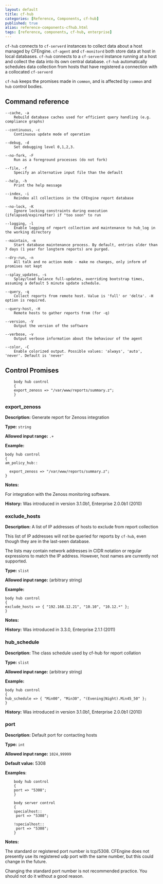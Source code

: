 ```yaml
---
layout: default
title: cf-hub
categories: [Reference, Components, cf-hub]
published: true
alias: reference-components-cfhub.html
tags: [reference, components, cf-hub, enterprise]
---
```


`cf-hub` connects to `cf-serverd` instances to collect data about a host managed by CFEngine. `cf-agent` and `cf-monitord` both store data at host in local databases. `cf-hub` connects to a `cf-serverd` instance running at a host and collect the data into its own central database. `cf-hub` automatically schedules data collection from hosts that have registered a connection with a collocated `cf-serverd`

`cf-hub` keeps the promises made in `common`, and is affected by
`common` and `hub` control bodies.

## Command reference

    --cache, -a
        Rebuild database caches used for efficient query handling (e.g. compliance graphs)

    --continuous, -c
        Continuous update mode of operation

    --debug, -d
        Set debugging level 0,1,2,3.

    --no-fork, -F
        Run as a foreground processes (do not fork)

    --file, -f
        Specify an alternative input file than the default

    --help, -h
        Print the help message

    --index, -i
        Reindex all collections in the CFEngine report database

    --no-lock, -K
        Ignore locking constraints during execution (ifelapsed/expireafter) if "too soon" to run

    --logging, -l
        Enable logging of report collection and maintenance to hub_log in the working directory

    --maintain, -m
        Start database maintenance process. By default, entries older than 7 days (1 year for longterm reports) are purged.

    --dry-run, -n
        All talk and no action mode - make no changes, only inform of promises not kept

    --splay_updates, -s
        Splay/load balance full-updates, overriding bootstrap times, assuming a default 5 minute update schedule.

    --query, -q
        Collect reports from remote host. Value is 'full' or 'delta'. -H option is required.

    --query-host, -H
        Remote hosts to gather reports from (for -q)

    --version, -V
        Output the version of the software

    --verbose, -v
        Output verbose information about the behaviour of the agent

    --color, -C
        Enable colorized output. Possible values: 'always', 'auto', 'never'. Default is 'never'


## Control Promises

```cf3
    body hub control
    {
    export_zenoss => "/var/www/reports/summary.z";
    }
```

### export_zenoss

**Description:** Generate report for Zenoss integration

**Type:** `string`

**Allowed input range:** `.+`

**Example:**

    body hub control
    {
    am_policy_hub::

      export_zenoss => "/var/www/reports/summary.z";
    }

**Notes:**

For integration with the Zenoss monitoring software.

**History:** Was introduced in version 3.1.0b1, Enterprise 2.0.0b1 (2010)

### exclude_hosts

**Description:** A list of IP addresses of hosts to exclude from
report collection

This list of IP addresses will not be queried for reports by `cf-hub`, even
though they are in the last-seen database.

The lists may contain network addresses in CIDR notation or regular
expressions to match the IP address. However, host names are
currently not supported.

**Type:** `slist`

**Allowed input range:** (arbitrary string)

**Example:**

    body hub control
    {
    exclude_hosts => { "192.168.12.21", "10.10", "10.12.*" };
    }

**Notes:**

**History:** Was introduced in 3.3.0, Enterprise 2.1.1 (2011)

### hub_schedule

**Description:** The class schedule used by cf-hub for report
collation

**Type:** `slist`

**Allowed input range:** (arbitrary string)

**Example:**

    body hub control
    {
    hub_schedule => { "Min00", "Min30", "(Evening|Night).Min45_50" };
    }

**History:** Was introduced in version 3.1.0b1, Enterprise 2.0.0b1 (2010)


### port

**Description:** Default port for contacting hosts

**Type:** `int`

**Allowed input range:** `1024,99999`

**Default value:** 5308

**Examples**:

```cf3
    body hub control
    {
    port => "5308";
    }

    body server control
    {
    specialhost::
     port => "5308";

    !specialhost::
     port => "5308";
    }
```

**Notes:**

The standard or registered port number is tcp/5308. CFEngine does not
presently use its registered udp port with the same number, but this could
change in the future.

Changing the standard port number is not recommended practice. You should not
do it without a good reason.
